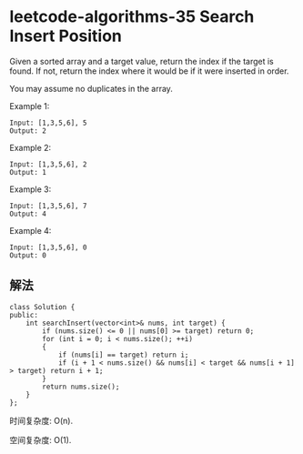 # leetcode-algorithms-35 Search Insert Position

Given a sorted array and a target value, return the index if the target is found. If not, return the index where it would be if it were inserted in order.

You may assume no duplicates in the array.

Example 1:
```
Input: [1,3,5,6], 5
Output: 2
```
Example 2:
```
Input: [1,3,5,6], 2
Output: 1
```
Example 3:
```
Input: [1,3,5,6], 7
Output: 4
```
Example 4:
```
Input: [1,3,5,6], 0
Output: 0
```

## 解法

```
class Solution {
public:
    int searchInsert(vector<int>& nums, int target) {
        if (nums.size() <= 0 || nums[0] >= target) return 0;
        for (int i = 0; i < nums.size(); ++i)
        {
            if (nums[i] == target) return i;
            if (i + 1 < nums.size() && nums[i] < target && nums[i + 1] > target) return i + 1;            
        }
        return nums.size();
    }
};
```
时间复杂度: O(n).

空间复杂度: O(1).
